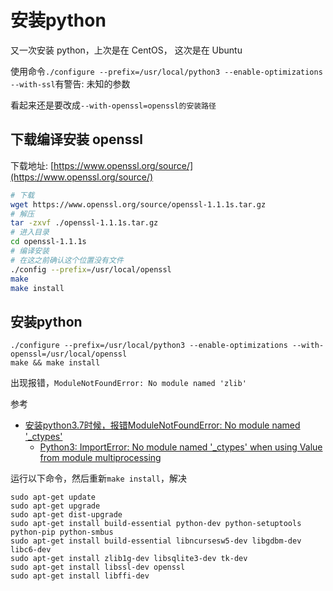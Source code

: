 # 安装python

又一次安装 python，上次是在 CentOS， 这次是在 Ubuntu

使用命令`./configure --prefix=/usr/local/python3 --enable-optimizations --with-ssl`有警告: 未知的参数

看起来还是要改成`--with-openssl=openssl的安装路径`

## 下载编译安装 openssl

下载地址: [https://www.openssl.org/source/](https://www.openssl.org/source/)

```bash
# 下载
wget https://www.openssl.org/source/openssl-1.1.1s.tar.gz
# 解压
tar -zxvf ./openssl-1.1.1s.tar.gz
# 进入目录
cd openssl-1.1.1s
# 编译安装
# 在这之前确认这个位置没有文件
./config --prefix=/usr/local/openssl
make
make install
```

## 安装python

```
./configure --prefix=/usr/local/python3 --enable-optimizations --with-openssl=/usr/local/openssl
make && make install
```

出现报错，`ModuleNotFoundError: No module named 'zlib'`

参考

- [安装python3.7时候，报错ModuleNotFoundError: No module named '_ctypes'](https://blog.csdn.net/wang725/article/details/79905612)
  - [Python3: ImportError: No module named '_ctypes' when using Value from module multiprocessing](https://stackoverflow.com/questions/27022373/python3-importerror-no-module-named-ctypes-when-using-value-from-module-mul)

运行以下命令，然后重新`make install`，解决

```
sudo apt-get update
sudo apt-get upgrade
sudo apt-get dist-upgrade
sudo apt-get install build-essential python-dev python-setuptools python-pip python-smbus
sudo apt-get install build-essential libncursesw5-dev libgdbm-dev libc6-dev
sudo apt-get install zlib1g-dev libsqlite3-dev tk-dev
sudo apt-get install libssl-dev openssl
sudo apt-get install libffi-dev
```
